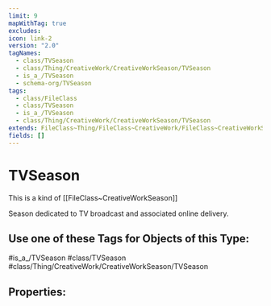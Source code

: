 ```yaml
---
limit: 9
mapWithTag: true
excludes: 
icon: link-2
version: "2.0"
tagNames:
  - class/TVSeason
  - class/Thing/CreativeWork/CreativeWorkSeason/TVSeason
  - is_a_/TVSeason
  - schema-org/TVSeason
tags:
  - class/FileClass
  - class/TVSeason
  - is_a_/TVSeason
  - class/Thing/CreativeWork/CreativeWorkSeason/TVSeason
extends: FileClass~Thing/FileClass~CreativeWork/FileClass~CreativeWorkSeason
fields: []
---
```


# TVSeason
This is a kind of [[FileClass~CreativeWorkSeason]]

Season dedicated to TV broadcast and associated online delivery.


## Use one of these Tags for Objects of this Type:

#is_a_/TVSeason
#class/TVSeason
#class/Thing/CreativeWork/CreativeWorkSeason/TVSeason

## Properties:


